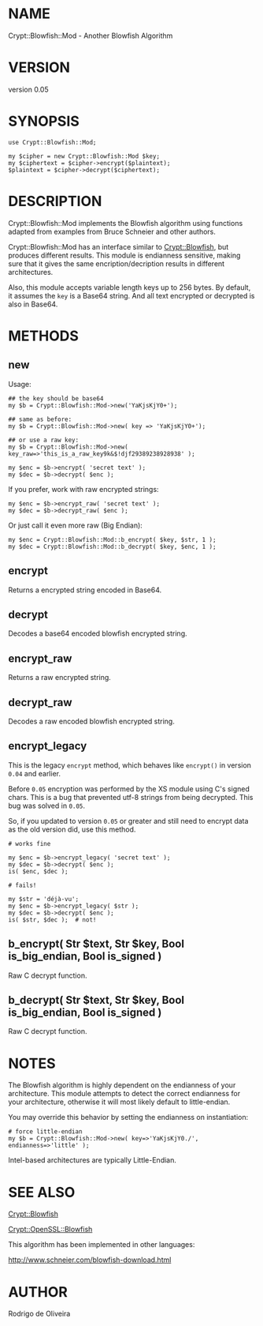 # NAME

Crypt::Blowfish::Mod - Another Blowfish Algorithm

# VERSION

version 0.05

# SYNOPSIS

    use Crypt::Blowfish::Mod;

    my $cipher = new Crypt::Blowfish::Mod $key;
    my $ciphertext = $cipher->encrypt($plaintext);
    $plaintext = $cipher->decrypt($ciphertext);

# DESCRIPTION

Crypt::Blowfish::Mod implements the Blowfish algorithm using functions adapted from examples from Bruce Schneier
and other authors.

Crypt::Blowfish::Mod has an interface similar to [Crypt::Blowfish](https://metacpan.org/pod/Crypt::Blowfish), but produces different results. This module
is endianness sensitive, making sure that it gives the same encription/decription results in different architectures.

Also, this module accepts variable length keys up to 256 bytes. By default, it assumes the `key` is a Base64
string. And all text encrypted or decrypted is also in Base64.

# METHODS

## new

Usage:

    ## the key should be base64
    my $b = Crypt::Blowfish::Mod->new('YaKjsKjY0+');

    ## same as before:
    my $b = Crypt::Blowfish::Mod->new( key => 'YaKjsKjY0+');

    ## or use a raw key:
    my $b = Crypt::Blowfish::Mod->new( key_raw=>'this_is_a_raw_key9k&$!djf29389238928938' );

    my $enc = $b->encrypt( 'secret text' );
    my $dec = $b->decrypt( $enc );

If you prefer, work with raw encrypted strings:

    my $enc = $b->encrypt_raw( 'secret text' );
    my $dec = $b->decrypt_raw( $enc );

Or just call it even more raw (Big Endian):

    my $enc = Crypt::Blowfish::Mod::b_encrypt( $key, $str, 1 );
    my $dec = Crypt::Blowfish::Mod::b_decrypt( $key, $enc, 1 );

## encrypt

Returns a encrypted string encoded in Base64.

## decrypt

Decodes a base64 encoded blowfish encrypted string.

## encrypt\_raw

Returns a raw encrypted string.

## decrypt\_raw

Decodes a raw encoded blowfish encrypted string.

## encrypt\_legacy

This is the legacy `encrypt` method, which behaves like `encrypt()` in
version `0.04` and earlier.

Before `0.05` encryption was performed by the XS module using C's signed
chars. This is a bug that prevented utf-8 strings from being decrypted.
This bug was solved in `0.05`.

So, if you updated to version `0.05` or greater and still need to encrypt data
as the old version did, use this method.

    # works fine

    my $enc = $b->encrypt_legacy( 'secret text' );
    my $dec = $b->decrypt( $enc );
    is( $enc, $dec );

    # fails!

    my $str = 'déjà-vu';
    my $enc = $b->encrypt_legacy( $str );
    my $dec = $b->decrypt( $enc );
    is( $str, $dec );  # not!

## b\_encrypt( Str $text, Str $key, Bool is\_big\_endian, Bool is\_signed )

Raw C decrypt function.

## b\_decrypt( Str $text, Str $key, Bool is\_big\_endian, Bool is\_signed )

Raw C decrypt function.

# NOTES

The Blowfish algorithm is highly dependent on the endianness of your architecture.
This module attempts to detect the correct endianness for your architecture, otherwise
it will most likely default to little-endian.

You may override this behavior by setting the endianness on instantiation:

    # force little-endian
    my $b = Crypt::Blowfish::Mod->new( key=>'YaKjsKjY0./', endianness=>'little' );

Intel-based architectures are typically Little-Endian.

# SEE ALSO

[Crypt::Blowfish](https://metacpan.org/pod/Crypt::Blowfish)

[Crypt::OpenSSL::Blowfish](https://metacpan.org/pod/Crypt::OpenSSL::Blowfish)

This algorithm has been implemented in other languages:

http://www.schneier.com/blowfish-download.html

# AUTHOR

Rodrigo de Oliveira
